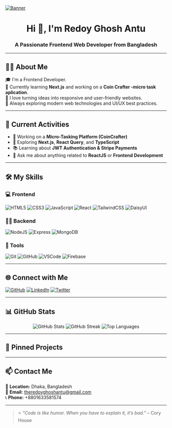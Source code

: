 <!-- Banner -->
[![Banner](assets/banner.png)](https://www.canva.com/design/DAGveOGm0EI/iYEv5pF1q44-y_Ko4Gh1tQ/view?utm_content=DAGveOGm0EI&utm_campaign=designshare&utm_medium=link2&utm_source=uniquelinks&utlId=hff48d4291f)


<h1 align="center">Hi 👋, I'm Redoy Ghosh Antu</h1>
<h3 align="center">A Passionate Frontend Web Developer from Bangladesh</h3>

---

## 👨‍💻 About Me

🎓 I'm a Frontend Developer.  
🌱 Currently learning **Next.js** and working on a **Coin Crafter -micro task aplication**.  
🚀 I love turning ideas into responsive and user-friendly websites.  
🧠 Always exploring modern web technologies and UI/UX best practices.

---

## 🚀 Current Activities

- 🔭 Working on a **Micro-Tasking Platform (CoinCrafter)**
- 🌱 Exploring **Next.js**, **React Query**, and **TypeScript**
- 📚 Learning about **JWT Authentication & Stripe Payments**
- 💬 Ask me about anything related to **ReactJS** or **Frontend Development**

---

## 🛠️ My Skills

### 💻 Frontend
![HTML5](https://img.shields.io/badge/-HTML5-E34F26?logo=html5&logoColor=white)
![CSS3](https://img.shields.io/badge/-CSS3-1572B6?logo=css3&logoColor=white)
![JavaScript](https://img.shields.io/badge/-JavaScript-F7DF1E?logo=javascript&logoColor=black)
![React](https://img.shields.io/badge/-React-61DAFB?logo=react&logoColor=black)
![TailwindCSS](https://img.shields.io/badge/-TailwindCSS-38B2AC?logo=tailwind-css&logoColor=white)
![DaisyUI](https://img.shields.io/badge/-DaisyUI-FF69B4?logo=daisyui&logoColor=white)

### 🧑‍💻 Backend
![NodeJS](https://img.shields.io/badge/-Node.js-339933?logo=node.js&logoColor=white)
![Express](https://img.shields.io/badge/-Express.js-000000?logo=express&logoColor=white)
![MongoDB](https://img.shields.io/badge/-MongoDB-47A248?logo=mongodb&logoColor=white)

### 🔧 Tools
![Git](https://img.shields.io/badge/-Git-F05032?logo=git&logoColor=white)
![GitHub](https://img.shields.io/badge/-GitHub-181717?logo=github&logoColor=white)
![VSCode](https://img.shields.io/badge/-VSCode-007ACC?logo=visual-studio-code&logoColor=white)
![Firebase](https://img.shields.io/badge/-Firebase-FFCA28?logo=firebase&logoColor=black)

---

## 🌐 Connect with Me

[![GitHub](https://img.shields.io/badge/-GitHub-181717?style=for-the-badge&logo=github&logoColor=white)](https://github.com/RGAntu)
[![LinkedIn](https://img.shields.io/badge/-LinkedIn-0077B5?style=for-the-badge&logo=linkedin&logoColor=white)](https://www.linkedin.com/in/redoy-ghosh-antu/)
[![Twitter](https://img.shields.io/badge/-Twitter-1DA1F2?style=for-the-badge&logo=twitter&logoColor=white)](https://twitter.com/rg_antu)

---

## 📊 GitHub Stats

<div align="center">
  <img src="https://github-readme-stats.vercel.app/api?username=RGAntu&show_icons=true&theme=radical" alt="GitHub Stats" />
  <img src="https://github-readme-streak-stats.herokuapp.com?user=RGAntu&theme=radical" alt="GitHub Streak" />
  <img src="https://github-readme-stats.vercel.app/api/top-langs/?username=RGAntu&layout=compact&theme=radical" alt="Top Languages" />
</div>

---

## 📌 Pinned Projects


---

## 📫 Contact Me

📍 **Location:** Dhaka, Bangladesh  
📧 **Email:** theredoyghoshantu@gmail.com  
📞 **Phone:** +8801633581574

---

> ⭐ *“Code is like humor. When you have to explain it, it’s bad.”* – Cory House

